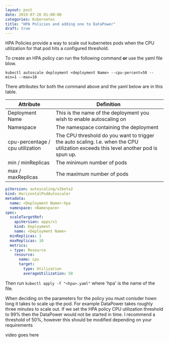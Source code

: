 ```yaml
---
layout: post
date: 2019-07-26 01:00:00
categories: Kubernetes
title: "HPA Policies and adding one to DataPower"
draft: true
---
```


HPA Policies provide a way to scale out kubernetes pods when the CPU utilization for that pod hits a configured threshold.

To create an HPA policy can run the following command **or** use the yaml file blow.

`kubectl autoscale deployment <deployment Name> --cpu-percent=50 --min=1 --max=10`

There attributes for both the command above and the yaml below are in this table.

| Attribute | Definition |
| --------- | ---------- |
| Deployment Name | This is the name of the deployment you wish to enable autoscaling on |
| Namespace   |  The namespace containing the deployment |
| cpu-percentage / cpu utilization | The CPU threshold do you want to trigger the auto scaling. I.e. when the CPU utilization exceeds this level another pod is spun up. |
| min  / minReplicas  | The minimum number of pods   |
| max / maxReplicas  | The maximum number of pods   |

```yaml
piVersion: autoscaling/v2beta2
kind: HorizontalPodAutoscaler
metadata:
  name: <Deployment Name>-hpa
  namespace: <Namespace>
spec:
  scaleTargetRef:
    apiVersion: apps/v1
    kind: Deployment
    name: <Deployment Name>
  minReplicas: 1
  maxReplicas: 10
  metrics:
  - type: Resource
    resource:
      name: cpu
      target:
        type: Utilization
        averageUtilization: 50
```

Then run `kubectl apply -f "<hpa>.yaml"` where 'hpa' is the name of the file.

When deciding on the parameters for the policy you must conisder hown long it takes to scale up the pod. For example DataPower takes roughly three minutes to scale out. If we set the HPA policy CPU utilization threshold to 99% then the DataPower would not be started in time. I recommend a threshold of 50%, however this should be modified depending on your requirements

video goes here

